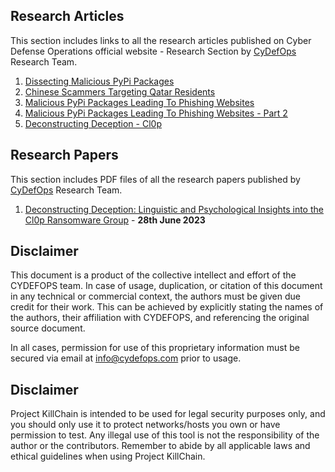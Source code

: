 ## Research Articles

This section includes links to all the research articles published on Cyber Defense Operations official website - Research Section by [CyDefOps](https://cydefops.com/) Research Team.

1. [Dissecting Malicious PyPi Packages](https://cydefops.com/dissecting-pypi-packages)
2. [Chinese Scammers Targeting Qatar Residents](https://cydefops.com/chinese-sms-scams-qatar)
3. [Malicious PyPi Packages Leading To Phishing Websites](https://cydefops.com/malicious-pypi-packages)
4. [Malicious PyPi Packages Leading To Phishing Websites - Part 2](https://cydefops.com/malicious-pypi-part-2)
5. [Deconstructing Deception - Cl0p](https://cydefops.com/deconstructing-deception)

## Research Papers

This section includes PDF files of all the research papers published by [CyDefOps](https://cydefops.com/) Research Team.

1. [Deconstructing
Deception:
Linguistic and Psychological Insights into the Cl0p Ransomware Group](https://img1.wsimg.com/blobby/go/1cf5bcbc-aad3-42e4-a7e0-6c0149aec441/Deconstructing%20Deception-%20Linguistic%20and%20Psych.pdf) - **28th June 2023**


## Disclaimer
This document is a product of the collective intellect and effort of the CYDEFOPS team. In case of usage, duplication, or citation of this document in any technical or commercial context, the authors must be given due credit for their work. This can be achieved by explicitly stating the names of the authors, their affiliation with CYDEFOPS, and referencing the original source document.

In all cases, permission for use of this proprietary information must be secured via email at info@cydefops.com prior to usage.

## Disclaimer
Project KillChain is intended to be used for legal security purposes only, and you should only use it to protect networks/hosts you own or have permission to test. Any illegal use of this tool is not the responsibility of the author or the contributors. Remember to abide by all applicable laws and ethical guidelines when using Project KillChain.
